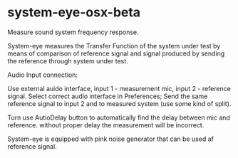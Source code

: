 # system-eye-osx-beta

Measure sound system frequency response. 

System-eye measures the Transfer Function of the system under test by means of comparison of reference signal and signal produced by sending the reference through system under test.

Audio Input connection:

Use external auido interface, input 1 - measurement mic, input 2 - reference signal. 
Select correct audio interface in Preferences;
Send the same reference signal to input 2 and to measured system (use some kind of split).

Turn use AutioDelay button to automatically find the delay between mic and reference. without proper delay the measurement will be incorrect.

System-eye is equipped with pink noise generator that can be used af reference signal.

